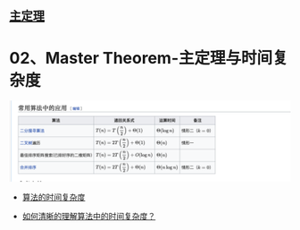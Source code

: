 ## [主定理](https://zh.wikipedia.org/wiki/%E4%B8%BB%E5%AE%9A%E7%90%86)

# 02、Master Theorem-主定理与时间复杂度

![](/images/O/basic_O.png)




- [算法的时间复杂度](https://www.jianshu.com/p/f4cca5ce055a)


- [如何清晰的理解算法中的时间复杂度？](https://www.zhihu.com/question/20196775/answer/693388880)
